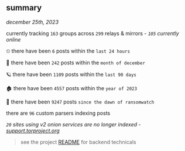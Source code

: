 
## summary
_december 25th, 2023_

currently tracking `163` groups across `299` relays & mirrors - _`105` currently online_

⏲ there have been `6` posts within the `last 24 hours`

🦈 there have been `242` posts within the `month of december`

🪐 there have been `1109` posts within the `last 90 days`

🏚 there have been `4557` posts within the `year of 2023`

🦕 there have been `9247` posts `since the dawn of ransomwatch`

there are `96` custom parsers indexing posts

_`20` sites using v2 onion services are no longer indexed - [support.torproject.org](https://support.torproject.org/onionservices/v2-deprecation/)_

> see the project [README](https://github.com/joshhighet/ransomwatch#ransomwatch--) for backend technicals
